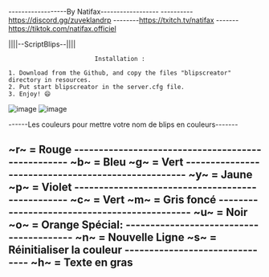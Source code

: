 ------------------By Natifax------------------
----------https://discord.gg/zuveklandrp
--------https://txitch.tv/natifax
-------https://tiktok.com/natifax.officiel

||||--ScriptBlips--||||
 
                            Installation :

    1. Download from the Github, and copy the files "blipscreator" directory in resources.
    2. Put start blipscreator in the server.cfg file.
    3. Enjoy! 😄

![image](https://github.com/user-attachments/assets/f9c6f6c7-ef73-4355-924b-c95ae31f6543)
![image](https://github.com/user-attachments/assets/43676eaa-df38-4e46-bb91-96ab93a6f566)

------Les couleurs pour mettre votre nom de blips en couleurs-------

~r~ = Rouge --------------------------------------------------
~b~ = Bleu
~g~ = Vert ---------------------------------------------------
~y~ = Jaune
~p~ = Violet -------------------------------------------------
~c~ = Vert
~m~ = Gris foncé ---------------------------------------------
~u~ = Noir
~o~ = Orange Spécial: ----------------------------------------
~n~ = Nouvelle Ligne
~s~ = Réinitialiser la couleur -------------------------------
~h~ = Texte en gras
--------------------------------------------------------------
